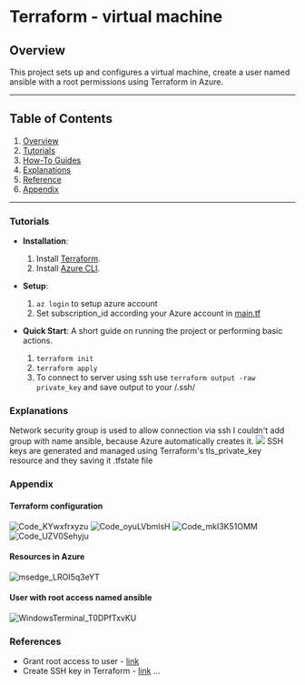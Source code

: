# Terraform - virtual machine

## Overview

This project sets up and configures a virtual machine, create a user named ansible with a root permissions using Terraform in Azure.

---

## Table of Contents

1. [Overview](#overview)
2. [Tutorials](#tutorials)
3. [How-To Guides](#how-to-guides)
4. [Explanations](#explanations)
5. [Reference](#reference)
6. [Appendix](#appendix)

---

### Tutorials

- **Installation**:
    1. Install [Terraform](https://www.terraform.io/downloads.html).
    2. Install [Azure CLI](https://docs.microsoft.com/en-us/cli/azure/install-azure-cli).

- **Setup**:
    1. `az login` to setup azure account
    2. Set subscription_id according your Azure account in [main.tf](main.tf)

- **Quick Start**: A short guide on running the project or performing basic actions.
    1. `terraform init`
    2. `terraform apply`
    3. To connect to server using ssh use `terraform output -raw private_key` and save output to your /.ssh/

### Explanations

Network security group is used to allow connection via ssh
I couldn't add group with name ansible, because Azure automatically creates it.
![](https://github.com/user-attachments/assets/3542e4e8-e865-479a-9ebd-cc534f6b50d5)
SSH keys are generated and managed using Terraform's tls_private_key resource and they saving it .tfstate file

### Appendix

#### Terraform configuration

![Code_KYwxfrxyzu](https://github.com/user-attachments/assets/7e6dfef5-8f9a-4901-8c7f-5a7d68071192)
![Code_oyuLVbmlsH](https://github.com/user-attachments/assets/179b2086-654e-4cfb-acbc-b43fdc35b676)
![Code_mkI3K51OMM](https://github.com/user-attachments/assets/e9cbf24d-4dc6-4792-9896-d143ac19f090)
![Code_UZV0Sehyju](https://github.com/user-attachments/assets/da42a28d-c986-4d26-9f75-903623428e36)

#### Resources in Azure

![msedge_LROI5q3eYT](https://github.com/user-attachments/assets/e831a13e-3619-4bae-8e27-d355869527b2)

#### User with root access named ansible

![WindowsTerminal_T0DPfTxvKU](https://github.com/user-attachments/assets/0236edc3-ba98-472e-8fc2-62e6f4a1d2b8)

### References

- Grant root access to user - [link](https://www.shellhacks.com/how-to-grant-root-access-user-root-privileges-linux/)
- Create SSH key in Terraform - [link](https://stackoverflow.com/questions/49743220/how-to-create-an-ssh-key-in-terraform)
...
